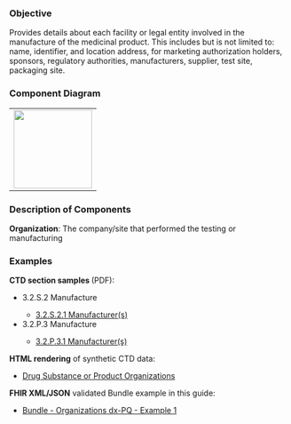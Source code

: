 ### Objective
Provides details about each facility or legal entity involved in the manufacture of the medicinal product. This includes but is not limited to: name, identifier, and location address, for marketing authorization holders, sponsors, regulatory authorities, manufacturers, supplier, test site, packaging site.

### Component Diagram
<table>
<tr><td><img src="organizations_FHIR_resources.png" width="141"/></td></tr>
</table>
 
### Description of Components
**Organization**: The company/site that performed the testing or manufacturing

### Examples
<html>
<body>
<p><b>CTD section samples </b> (PDF):</p>
<ul>
<li>3.2.S.2 Manufacture</li>
<ul><li><a href="https://github.com/HL7/uv-dx-pq/raw/master/input/examples-pdf/3.2.S.2.1_Manufacturer(s).pdf">3.2.S.2.1 Manufacturer(s)</a></li></ul>
<li>3.2.P.3 Manufacture</li>
<ul><li><a href="https://github.com/HL7/uv-dx-pq/raw/master/input/examples-pdf/3.2.P.3.1_Manufacturer(s).pdf">3.2.P.3.1 Manufacturer(s)</a></li></ul>
</ul>
<p><b>HTML rendering</b> of synthetic CTD data:</p>
<ul><li><a href="organizations_rend.html">Drug Substance or Product Organizations</a></li></ul>
<p><b>FHIR XML/JSON</b> validated Bundle example in this guide:</p>
<ul><li><a href="https://build.fhir.org/ig/HL7/uv-dx-pq/Bundle-bundle-organizations-dxpq-ex1.html">Bundle - Organizations dx-PQ - Example 1</a></li></ul>
</body>
</html>